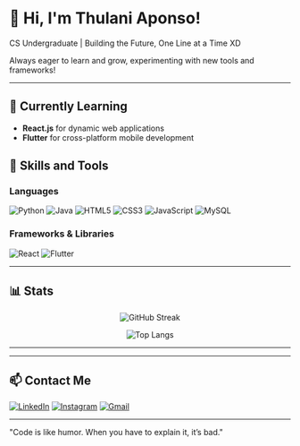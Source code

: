 # 👋 Hi, I'm Thulani Aponso!

CS Undergraduate | Building the Future, One Line at a Time XD

Always eager to learn and grow, experimenting with new tools and frameworks!

---

## 🌱 Currently Learning
- **React.js** for dynamic web applications
- **Flutter** for cross-platform mobile development


## 🔧 Skills and Tools

### Languages
![Python](https://img.shields.io/badge/Python-3670A0?style=flat-square&logo=python&logoColor=white)
![Java](https://img.shields.io/badge/Java-007396?style=flat-square&logo=java&logoColor=white)
![HTML5](https://img.shields.io/badge/HTML5-E34F26?style=flat-square&logo=html5&logoColor=white)
![CSS3](https://img.shields.io/badge/CSS3-1572B6?style=flat-square&logo=css3&logoColor=white)
![JavaScript](https://img.shields.io/badge/JavaScript-F7DF1E?style=flat-square&logo=javascript&logoColor=black)
![MySQL](https://img.shields.io/badge/MySQL-4479A1?style=flat-square&logo=mysql&logoColor=white)

### Frameworks & Libraries
![React](https://img.shields.io/badge/React-20232A?style=flat-square&logo=react&logoColor=61DAFB)
![Flutter](https://img.shields.io/badge/Flutter-02569B?style=flat-square&logo=flutter&logoColor=white)

---

## 📊 Stats
<div align="center">
  
![GitHub Streak](https://github-readme-streak-stats.herokuapp.com?user=thulani2418&theme=dark&hide_border=true)

![Top Langs](https://github-readme-stats.vercel.app/api/top-langs/?username=thulani2418&layout=compact&theme=dark&hide_border=true)

</div>


---

---

## 📫 Contact Me
[![LinkedIn](https://img.shields.io/badge/LinkedIn-0077B5?style=flat-square&logo=linkedin&logoColor=white)](https://www.linkedin.com/in/thulani-aponso-a29a14251?utm_source=share&utm_campaign=share_via&utm_content=profile&utm_medium=android_app)
[![Instagram](https://img.shields.io/badge/Instagram-E4405F?style=flat-square&logo=instagram&logoColor=white)](https://www.instagram.com/_thulaniii/)
[![Gmail](https://img.shields.io/badge/Gmail-D14836?style=flat-square&logo=gmail&logoColor=white)](mailto:thulaniaponso@gmail.com)

---

"Code is like humor. When you have to explain it, it’s bad."
